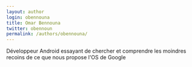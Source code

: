 ```yaml
---
layout: author
login: obennouna
title: Omar Bennouna
twitter: obennoun
permalink: /authors/obennouna/
---
```

Développeur Android essayant de chercher et comprendre les moindres recoins de ce que nous propose l'OS de Google
